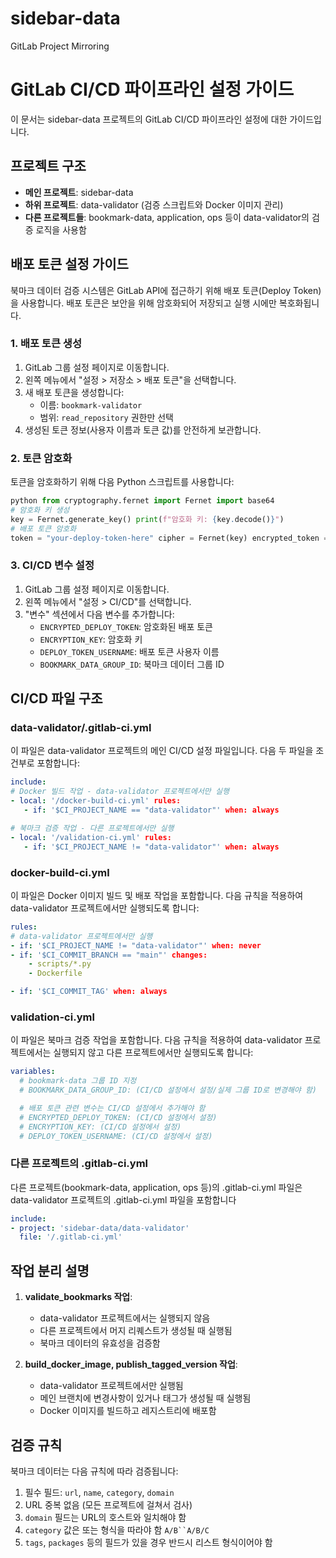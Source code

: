 # sidebar-data
GitLab Project Mirroring

# GitLab CI/CD 파이프라인 설정 가이드

이 문서는 sidebar-data 프로젝트의 GitLab CI/CD 파이프라인 설정에 대한 가이드입니다.

## 프로젝트 구조

- **메인 프로젝트**: sidebar-data
- **하위 프로젝트**: data-validator (검증 스크립트와 Docker 이미지 관리)
- **다른 프로젝트들**: bookmark-data, application, ops 등이 data-validator의 검증 로직을 사용함

## 배포 토큰 설정 가이드

북마크 데이터 검증 시스템은 GitLab API에 접근하기 위해 배포 토큰(Deploy Token)을 사용합니다. 배포 토큰은 보안을 위해 암호화되어 저장되고 실행 시에만 복호화됩니다.

### 1. 배포 토큰 생성

1. GitLab 그룹 설정 페이지로 이동합니다.
2. 왼쪽 메뉴에서 "설정 > 저장소 > 배포 토큰"을 선택합니다.
3. 새 배포 토큰을 생성합니다:
   - 이름: `bookmark-validator`
   - 범위: `read_repository` 권한만 선택
4. 생성된 토큰 정보(사용자 이름과 토큰 값)를 안전하게 보관합니다.

### 2. 토큰 암호화

토큰을 암호화하기 위해 다음 Python 스크립트를 사용합니다:
```python
python from cryptography.fernet import Fernet import base64
# 암호화 키 생성
key = Fernet.generate_key() print(f"암호화 키: {key.decode()}")
# 배포 토큰 암호화
token = "your-deploy-token-here" cipher = Fernet(key) encrypted_token = cipher.encrypt(token.encode()) print(f"암호화된 토큰: {encrypted_token.decode()}")
```


### 3. CI/CD 변수 설정

1. GitLab 그룹 설정 페이지로 이동합니다.
2. 왼쪽 메뉴에서 "설정 > CI/CD"를 선택합니다.
3. "변수" 섹션에서 다음 변수를 추가합니다:
   - `ENCRYPTED_DEPLOY_TOKEN`: 암호화된 배포 토큰
   - `ENCRYPTION_KEY`: 암호화 키
   - `DEPLOY_TOKEN_USERNAME`: 배포 토큰 사용자 이름
   - `BOOKMARK_DATA_GROUP_ID`: 북마크 데이터 그룹 ID

## CI/CD 파일 구조

### data-validator/.gitlab-ci.yml

이 파일은 data-validator 프로젝트의 메인 CI/CD 설정 파일입니다. 다음 두 파일을 조건부로 포함합니다:


```yaml
include:
# Docker 빌드 작업 - data-validator 프로젝트에서만 실행
- local: '/docker-build-ci.yml' rules:
   - if: '$CI_PROJECT_NAME == "data-validator"' when: always

# 북마크 검증 작업 - 다른 프로젝트에서만 실행
- local: '/validation-ci.yml' rules:
   - if: '$CI_PROJECT_NAME != "data-validator"' when: always
```


### docker-build-ci.yml

이 파일은 Docker 이미지 빌드 및 배포 작업을 포함합니다. 다음 규칙을 적용하여 data-validator 프로젝트에서만 실행되도록 합니다:
```yaml
rules:
# data-validator 프로젝트에서만 실행
- if: '$CI_PROJECT_NAME != "data-validator"' when: never
- if: '$CI_COMMIT_BRANCH == "main"' changes:
    - scripts/*.py
    - Dockerfile

- if: '$CI_COMMIT_TAG' when: always
```


### validation-ci.yml

이 파일은 북마크 검증 작업을 포함합니다. 다음 규칙을 적용하여 data-validator 프로젝트에서는 실행되지 않고 다른 프로젝트에서만 실행되도록 합니다:

```yaml
variables:
  # bookmark-data 그룹 ID 지정
  # BOOKMARK_DATA_GROUP_ID: (CI/CD 설정에서 설정/실제 그룹 ID로 변경해야 함)

  # 배포 토큰 관련 변수는 CI/CD 설정에서 추가해야 함
  # ENCRYPTED_DEPLOY_TOKEN: (CI/CD 설정에서 설정)
  # ENCRYPTION_KEY: (CI/CD 설정에서 설정)
  # DEPLOY_TOKEN_USERNAME: (CI/CD 설정에서 설정)
```

### 다른 프로젝트의 .gitlab-ci.yml
다른 프로젝트(bookmark-data, application, ops 등)의 .gitlab-ci.yml 파일은 data-validator 프로젝트의 .gitlab-ci.yml 파일을 포함합니다
```yaml
include:
- project: 'sidebar-data/data-validator'
  file: '/.gitlab-ci.yml'
```

## 작업 분리 설명
1. **validate_bookmarks 작업**:
   - data-validator 프로젝트에서는 실행되지 않음
   - 다른 프로젝트에서 머지 리퀘스트가 생성될 때 실행됨
   - 북마크 데이터의 유효성을 검증함

2. **build_docker_image, publish_tagged_version 작업**:
   - data-validator 프로젝트에서만 실행됨
   - 메인 브랜치에 변경사항이 있거나 태그가 생성될 때 실행됨
   - Docker 이미지를 빌드하고 레지스트리에 배포함

## 검증 규칙
북마크 데이터는 다음 규칙에 따라 검증됩니다:
1. 필수 필드: `url`, `name`, `category`, `domain`
2. URL 중복 없음 (모든 프로젝트에 걸쳐서 검사)
3. `domain` 필드는 URL의 호스트와 일치해야 함
4. `category` 값은 또는 형식을 따라야 함 `A/B``A/B/C`
5. `tags`, `packages` 등의 필드가 있을 경우 반드시 리스트 형식이어야 함

